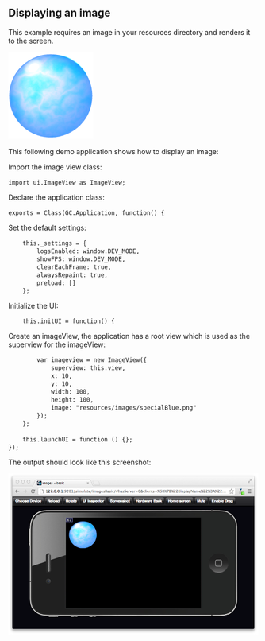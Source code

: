 ## Displaying an image

This example requires an image in your resources directory
and renders it to the screen.

<img src="resources/images/specialBlue.png" alt="a book screenshot" class="screenshot">

This following demo application shows how to display an image:

Import the image view class:
~~~
import ui.ImageView as ImageView;
~~~

Declare the application class:
~~~
exports = Class(GC.Application, function() {
~~~

Set the default settings:
~~~
    this._settings = {
        logsEnabled: window.DEV_MODE,
        showFPS: window.DEV_MODE,
        clearEachFrame: true,
        alwaysRepaint: true,
        preload: []
    };
~~~

Initialize the UI:
~~~
    this.initUI = function() {
~~~
Create an imageView, the application has a root view which is used as the superview for the imageView:
~~~
        var imageview = new ImageView({
            superview: this.view,
            x: 10,
            y: 10,
            width: 100,
            height: 100,
            image: "resources/images/specialBlue.png"
        });
    };

    this.launchUI = function () {};
});
~~~

The output should look like this screenshot:

<img src="screenshot.png" alt="a book screenshot" class="screenshot">
